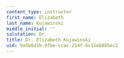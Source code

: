 ```yaml
---
content_type: instructor
first_name: Elizabeth
last_name: Kujawinski
middle_initial: ''
salutation: Dr.
title: Dr. Elizabeth Kujawinski
uid: 9a5b6d1b-9fbe-ccac-214f-6c11eb885ec2
---
```


